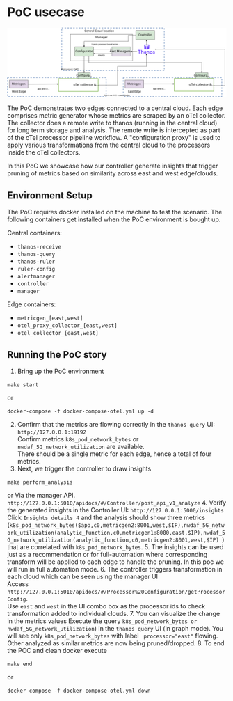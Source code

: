 # PoC usecase
![demofigure](../../../../docs/images/poc_otel.svg)

The PoC demonstrates two edges connected to a central cloud. 
Each edge comprises metric generator whose metrics are scraped by an oTel collector. 
The collector does a remote write to thanos (running in the central cloud) for long term storage and analysis. 
The remote write is intercepted as part of the oTel processor pipeline workflow. 
A "configuration proxy" is used to apply various transformations from the central cloud 
to the processors inside the oTel collectors. 

In this PoC we showcase how our controller generate insights that trigger pruning of metrics based on similarity across east and west edge/clouds.

## Environment Setup

The PoC requires docker installed on the machine to test the scenario. 
The following containers get installed when the PoC environment is bought up.

Central containers:
- `thanos-receive`
- `thanos-query`
- `thanos-ruler`
- `ruler-config`
- `alertmanager`
- `controller`
- `manager`

Edge containers:
- `metricgen_[east,west]`
- `otel_proxy_collector_[east,west]`
- `otel_collector_[east,west]`

## Running the PoC story

1. Bring up the PoC environment
```commandline
make start
```
or 
```commandline
docker-compose -f docker-compose-otel.yml up -d
```
2. Confirm that the metrics are flowing correctly in the `thanos query` UI: `http://127.0.0.1:19192`  
Confirm metrics `k8s_pod_network_bytes` or `nwdaf_5G_network_utilization` are available.  
There should be a single metric for each edge, hence a total of four metrics.
3. Next, we trigger the controller to draw insights
```commandline
make perform_analysis
```
or
Via the manager API. `http://127.0.0.1:5010/apidocs/#/Controller/post_api_v1_analyze`
4. Verify the generated insights in the Controller UI: `http://127.0.0.1:5000/insights`  
Click `Insights details 4` and the analysis should show three metrics
(`k8s_pod_network_bytes($app,c0,metricgen2:8001,west,$IP),nwdaf_5G_network_utilization(analytic_function,c0,metricgen1:8000,east,$IP),nwdaf_5G_network_utilization(analytic_function,c0,metricgen2:8001,west,$IP) `)
that are correlated with `k8s_pod_network_bytes`.
5. The insights can be used just as a recommendation or for full-automation where corresponding transform will be applied to each edge to handle the pruning. In this poc we will run in full automation mode. 
6. The controller triggers transformation in each cloud which can be seen using the manager UI   
Access `http://127.0.0.1:5010/apidocs/#/Processor%20Configuration/getProcessorConfig`.  
Use `east` and `west` in the UI combo box as the processor ids to check transformation added to individual clouds. 
7. You can visualize the change in the metrics values 
Execute the query `k8s_pod_network_bytes or nwdaf_5G_network_utilization`) in the `thanos query` UI (in graph mode). 
You will see only `k8s_pod_network_bytes` with label ` processor="east"` flowing.
Other analyzed as similar metrics are now being pruned/dropped.
8. To end the POC and clean docker execute  
```commandline
make end
```
or 
```commandline
docker compose -f docker-compose-otel.yml down
```
